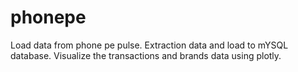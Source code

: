 # phonepe
Load data from phone pe pulse. 
Extraction data and load to mYSQL database. 
Visualize the transactions and brands data using plotly. 
